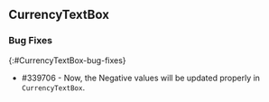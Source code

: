 ## CurrencyTextBox

### Bug Fixes
{:#CurrencyTextBox-bug-fixes}

* \#339706 - Now, the Negative values will be updated properly in `CurrencyTextBox`.
